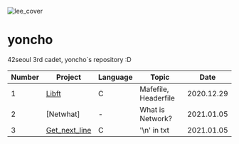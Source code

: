 ![lee_cover](https://user-images.githubusercontent.com/44021629/103233846-75268680-4981-11eb-806d-58b167a16cc1.jpg)
# yoncho
42seoul 3rd cadet, yoncho`s repository :D
 
Number | Project | Language | Topic | Date 
----|---------|----------|-------|------
 1 | [Libft](https://github.com/kkilook2/42SEOUL/tree/main/1.Libft) | C | Mafefile, Headerfile | 2020.12.29
 2 | [Netwhat] | - | What is Network? | 2021.01.05
 3 | [Get_next_line](https://github.com/kkilook2/42SEOUL/tree/main/3.GNL) | C | '\n' in txt | 2021.01.05